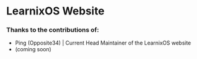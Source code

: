 # **LearnixOS Website**
### **Thanks to the contributions of:**
  - Ping (Opposite34) | Current Head Maintainer of the LearnixOS website
  - (coming soon)
